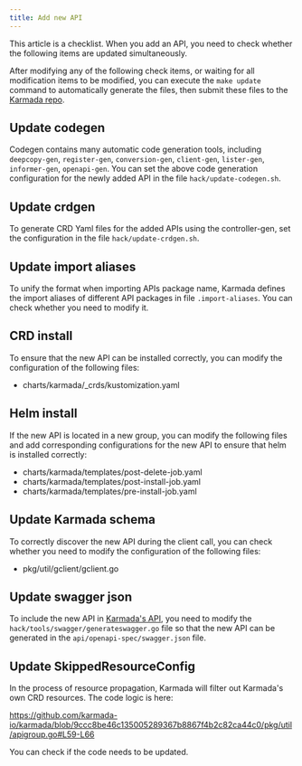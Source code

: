 ```yaml
---
title: Add new API
---
```


This article is a checklist. When you add an API, you need to check whether the following items are updated simultaneously.

After modifying any of the following check items, or waiting for all modification items to be modified, you can execute the `make update` command to automatically generate the files, then submit these files to the [Karmada repo](https://github.com/karmada-io/karmada).

## Update codegen

Codegen contains many automatic code generation tools, including `deepcopy-gen`, `register-gen`, `conversion-gen`, `client-gen`, `lister-gen`, `informer-gen`, `openapi-gen`. You can set the above code generation configuration for the newly added API in the file `hack/update-codegen.sh`.

## Update crdgen

To generate CRD Yaml files for the added APIs using the controller-gen, set the configuration in the file `hack/update-crdgen.sh`.

## Update import aliases

To unify the format when importing APIs package name, Karmada defines the import aliases of different API packages in file `.import-aliases`. You can check whether you need to modify it.

## CRD install

To ensure that the new API can be installed correctly, you can modify the configuration of the following files:

- charts/karmada/_crds/kustomization.yaml

## Helm install

If the new API is located in a new group, you can modify the following files and add corresponding configurations for the new API to ensure that helm is installed correctly:

- charts/karmada/templates/post-delete-job.yaml
- charts/karmada/templates/post-install-job.yaml
- charts/karmada/templates/pre-install-job.yaml

## Update Karmada schema

To correctly discover the new API during the client call, you can check whether you need to modify the configuration of the following files:

- pkg/util/gclient/gclient.go

## Update swagger json

To include the new API in [Karmada's API](https://karmada.io/docs/category/karmada-api), you need to modify the `hack/tools/swagger/generateswagger.go` file so that the new API can be generated in the `api/openapi-spec/swagger.json` file.

## Update SkippedResourceConfig

In the process of resource propagation, Karmada will filter out Karmada's own CRD resources. The code logic is here:

https://github.com/karmada-io/karmada/blob/9ccc8be46c135005289367b8867f4b2c82ca44c0/pkg/util/apigroup.go#L59-L66

You can check if the code needs to be updated.
